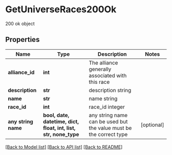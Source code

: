 # GetUniverseRaces200Ok

200 ok object

## Properties
Name | Type | Description | Notes
------------ | ------------- | ------------- | -------------
**alliance_id** | **int** | The alliance generally associated with this race | 
**description** | **str** | description string | 
**name** | **str** | name string | 
**race_id** | **int** | race_id integer | 
**any string name** | **bool, date, datetime, dict, float, int, list, str, none_type** | any string name can be used but the value must be the correct type | [optional]

[[Back to Model list]](../README.md#documentation-for-models) [[Back to API list]](../README.md#documentation-for-api-endpoints) [[Back to README]](../README.md)



